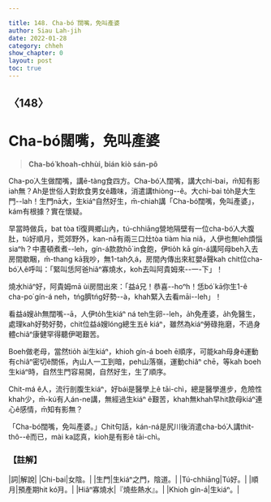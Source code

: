 ```yaml
---

title: 148. Cha-bó͘闊嘴，免叫產婆
author: Siau Lah-jih
date: 2022-01-28
category: chheh
show_chapter: 0
layout: post
toc: true
---
```

  
## 〈148〉
# Cha-bó͘闊嘴，免叫產婆
>**Cha-bó͘ khoah-chhùi, bián kiò sán-pô**
 
Cha-po͘人生做闊嘴，講ē-tàng食四方。Cha-bó͘人闊嘴，講大chi-bai，m̄知有影iah無？Ah是世俗人對飲食男女ê趣味，消遣講thiòng--ê。大chi-bai to̍h是大生門--lah！生門nā大，生kiáⁿ自然好生，m̄-chiah講「Cha-bó͘闊嘴，免叫產婆」，kám有根據？實在懷疑。

早當時做兵，bat tòa tī復興鄉山內，tú-chhiāng營地隔壁有一位cha-bó͘人大腹肚，tú好順月，荒郊野外，kan-nā有兩三口灶tòa tiàm hia niâ，人伊也無leh煩惱siaⁿh？中晝頓煮煮--leh，gín-á款款hō͘ in食飽，伊tio̍h kā gín-á講阿母beh入去房間歇睏，m̄-thang kā我吵，無1-tah久á，房間內傳出來紅嬰á聲kah chit位cha-bó͘人ê呼叫：「緊叫恁阿爸hiâⁿ寡燒水，koh去叫阿貴姆來--一-下」！

燒水hiâⁿ好，阿貴姆mā ùi房間出來：「益á兄！恭喜--hoⁿh！恁bó͘ kā你生1-ê cha-po͘ gín-á neh，tńg臍tńg好勢--à，khah緊入去看māi--leh」！

看益á嫂a̍h無闊嘴--ā，人伊to̍h生kiáⁿ ná teh生卵--leh，a̍h免產婆，a̍h免醫生，處理kah好勢好勢，chit位益á嫂lóng總生五ê kiáⁿ，雖然為kiáⁿ勞碌拖磨，不過身體chiâⁿ康健罕得聽伊喝艱苦。

Boeh做老母，當然tio̍h ài生kiáⁿ，khioh gín-á boeh ē順序，可能kah母身ê運動有chiâⁿ密切ê關係，內山人一工到暗，peh山落嶺，運動chiâⁿ chē，等kah boeh生kiáⁿ時，自然生門容易開，自然好生，生了順序。

Chit-má ê人，流行剖腹生kiáⁿ，好bái是醫學上ê tāi-chì，總是醫學進步，危險性khah少，m̄-kú有人án-ne講，無經過生kiáⁿ ê艱苦，khah無khah早hit款母kiáⁿ連心ê感情，m̄知有影無？

「Cha-bó͘闊嘴，免叫產婆。」Chit句話，kán-ná是尻川後消遣cha-bó͘人講thit-thô--ê而已，mài ka認真，kioh是有影ê tāi-chì。

### 【註解】

|詞|解說|
|Chi-bai|女陰。|
|生門|生kiáⁿ之門，陰道。|
|Tú-chhiāng|Tú好。|
|順月|預產期hit kó͘月。|
|Hiâⁿ寡燒水|『燒些熱水』。|
|Khioh gín-á|生kiáⁿ。|